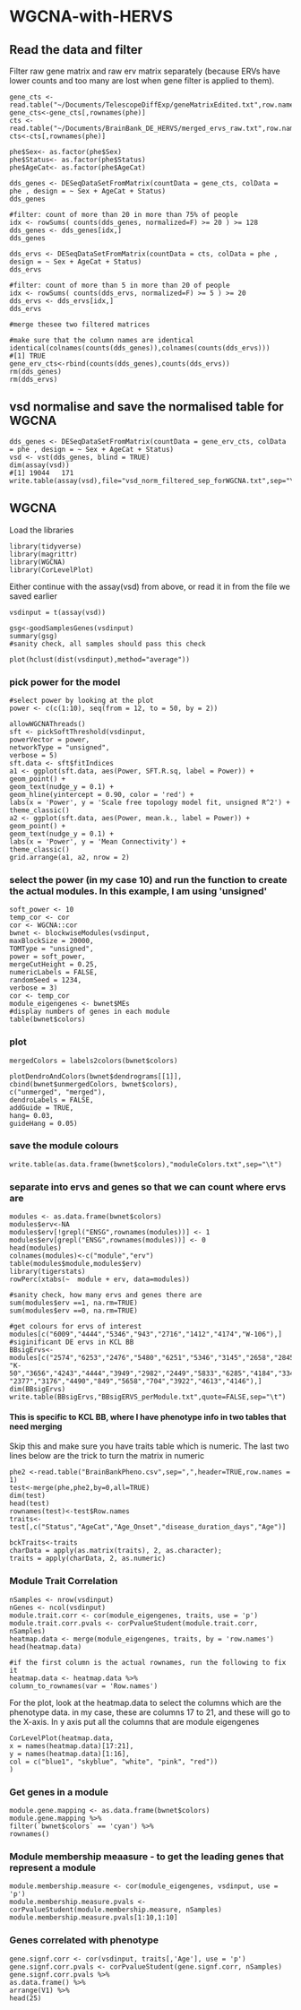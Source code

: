 # WGCNA-with-HERVS

## Read the data and filter
Filter raw gene matrix and raw erv matrix separately (because ERVs have lower counts and too many are lost when gene filter is applied to them).

```
gene_cts <- read.table("~/Documents/TelescopeDiffExp/geneMatrixEdited.txt",row.names=1,header=T,check.names=FALSE)
gene_cts<-gene_cts[,rownames(phe)]
cts <- read.table("~/Documents/BrainBank_DE_HERVS/merged_ervs_raw.txt",row.names=1,header=T,check.names=FALSE)
cts<-cts[,rownames(phe)]

phe$Sex<- as.factor(phe$Sex)
phe$Status<- as.factor(phe$Status)
phe$AgeCat<- as.factor(phe$AgeCat)

dds_genes <- DESeqDataSetFromMatrix(countData = gene_cts, colData = phe , design = ~ Sex + AgeCat + Status)
dds_genes

#filter: count of more than 20 in more than 75% of people
idx <- rowSums( counts(dds_genes, normalized=F) >= 20 ) >= 128
dds_genes <- dds_genes[idx,]
dds_genes

dds_ervs <- DESeqDataSetFromMatrix(countData = cts, colData = phe , design = ~ Sex + AgeCat + Status)
dds_ervs

#filter: count of more than 5 in more than 20 of people
idx <- rowSums( counts(dds_ervs, normalized=F) >= 5 ) >= 20
dds_ervs <- dds_ervs[idx,]
dds_ervs

#merge thesee two filtered matrices

#make sure that the column names are identical
identical(colnames(counts(dds_genes)),colnames(counts(dds_ervs)))
#[1] TRUE
gene_erv_cts<-rbind(counts(dds_genes),counts(dds_ervs))
rm(dds_genes)
rm(dds_ervs)
```

## vsd normalise and save the normalised table for WGCNA
```
dds_genes <- DESeqDataSetFromMatrix(countData = gene_erv_cts, colData = phe , design = ~ Sex + AgeCat + Status)
vsd <- vst(dds_genes, blind = TRUE)
dim(assay(vsd))
#[1] 19044   171
write.table(assay(vsd),file="vsd_norm_filtered_sep_forWGCNA.txt",sep="\t",quote=FALSE)
```

## WGCNA
Load the libraries
```
library(tidyverse)
library(magrittr)
library(WGCNA)
library(CorLevelPlot)
```
Either continue with the assay(vsd) from above, or read it in from the file we saved earlier

```
vsdinput = t(assay(vsd))

gsg<-goodSamplesGenes(vsdinput)
summary(gsg)
#sanity check, all samples should pass this check

plot(hclust(dist(vsdinput),method="average"))
```
### pick power for the model
```
#select power by looking at the plot
power <- c(c(1:10), seq(from = 12, to = 50, by = 2))

allowWGCNAThreads()
sft <- pickSoftThreshold(vsdinput,
powerVector = power,
networkType = "unsigned",
verbose = 5)
sft.data <- sft$fitIndices
a1 <- ggplot(sft.data, aes(Power, SFT.R.sq, label = Power)) +
geom_point() +
geom_text(nudge_y = 0.1) +
geom_hline(yintercept = 0.90, color = 'red') +
labs(x = 'Power', y = 'Scale free topology model fit, unsigned R^2') +
theme_classic()
a2 <- ggplot(sft.data, aes(Power, mean.k., label = Power)) +
geom_point() +
geom_text(nudge_y = 0.1) +
labs(x = 'Power', y = 'Mean Connectivity') +
theme_classic()
grid.arrange(a1, a2, nrow = 2)
```
### select the power (in my case 10) and run the function to create the actual modules.  In this example, I am using 'unsigned'
```
soft_power <- 10
temp_cor <- cor
cor <- WGCNA::cor
bwnet <- blockwiseModules(vsdinput,
maxBlockSize = 20000,
TOMType = "unsigned",
power = soft_power,
mergeCutHeight = 0.25,
numericLabels = FALSE,
randomSeed = 1234,
verbose = 3)
cor <- temp_cor
module_eigengenes <- bwnet$MEs
#display numbers of genes in each module
table(bwnet$colors)
```
### plot 
```
mergedColors = labels2colors(bwnet$colors)

plotDendroAndColors(bwnet$dendrograms[[1]], cbind(bwnet$unmergedColors, bwnet$colors),
c("unmerged", "merged"),
dendroLabels = FALSE,
addGuide = TRUE,
hang= 0.03,
guideHang = 0.05)
```
### save the module colours
```
write.table(as.data.frame(bwnet$colors),"moduleColors.txt",sep="\t")
```
### separate into ervs and genes so that we can count where ervs are
```
modules <- as.data.frame(bwnet$colors)
modules$erv<-NA
modules$erv[!grepl("ENSG",rownames(modules))] <- 1
modules$erv[grepl("ENSG",rownames(modules))] <- 0
head(modules)
colnames(modules)<-c("module","erv")
table(modules$module,modules$erv)
library(tigerstats)
rowPerc(xtabs(~  module + erv, data=modules))

#sanity check, how many ervs and genes there are
sum(modules$erv ==1, na.rm=TRUE)
sum(modules$erv ==0, na.rm=TRUE)

#get colours for ervs of interest
modules[c("6009","4444","5346","943","2716","1412","4174","W-106"),]
#siginificant DE ervs in KCL BB
BBsigErvs<-modules[c("2574","6253","2476","5480","6251","5346","3145","2658","2845","4310",
"K-50","3656","4243","4444","3949","2982","2449","5833","6285","4184","3346",
"2377","3176","4490","849","5658","704","3922","4613","4146"),]
dim(BBsigErvs)
write.table(BBsigErvs,"BBsigERVS_perModule.txt",quote=FALSE,sep="\t")
```

#### This is specific to KCL BB, where I have phenotype info in two tables that need merging
Skip this and make sure you have traits table which is numeric. The last two lines below are the trick to turn the matrix in numeric
```
phe2 <-read.table("BrainBankPheno.csv",sep=",",header=TRUE,row.names = 1)
test<-merge(phe,phe2,by=0,all=TRUE)
dim(test)
head(test)
rownames(test)<-test$Row.names
traits<-test[,c("Status","AgeCat","Age_Onset","disease_duration_days","Age")]

bckTraits<-traits
charData = apply(as.matrix(traits), 2, as.character);
traits = apply(charData, 2, as.numeric)
```
### Module Trait Correlation
```
nSamples <- nrow(vsdinput)
nGenes <- ncol(vsdinput)
module.trait.corr <- cor(module_eigengenes, traits, use = 'p')
module.trait.corr.pvals <- corPvalueStudent(module.trait.corr, nSamples)
heatmap.data <- merge(module_eigengenes, traits, by = 'row.names')
head(heatmap.data)

#if the first column is the actual rownames, run the following to fix it
heatmap.data <- heatmap.data %>%
column_to_rownames(var = 'Row.names')
```
For the plot, look at the heatmap.data to select the columns which are the phenotype data.  in my case, these are columns 17 to 21, and these will
go to the X-axis.  In y axis put all the columns that are module eigengenes
```
CorLevelPlot(heatmap.data,
x = names(heatmap.data)[17:21],
y = names(heatmap.data)[1:16],
col = c("blue1", "skyblue", "white", "pink", "red"))
)
```

### Get genes in a module
```
module.gene.mapping <- as.data.frame(bwnet$colors)
module.gene.mapping %>%
filter(`bwnet$colors` == 'cyan') %>%
rownames()
```

### Module membership meaasure - to get the leading genes that represent a module
```
module.membership.measure <- cor(module_eigengenes, vsdinput, use = 'p')
module.membership.measure.pvals <- corPvalueStudent(module.membership.measure, nSamples)
module.membership.measure.pvals[1:10,1:10]
```

### Genes correlated with phenotype
```
gene.signf.corr <- cor(vsdinput, traits[,'Age'], use = 'p')
gene.signf.corr.pvals <- corPvalueStudent(gene.signf.corr, nSamples)
gene.signf.corr.pvals %>%
as.data.frame() %>%
arrange(V1) %>%
head(25)
```
